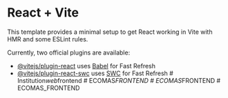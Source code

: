 # React + Vite

This template provides a minimal setup to get React working in Vite with HMR and some ESLint rules.

Currently, two official plugins are available:

- [@vitejs/plugin-react](https://github.com/vitejs/vite-plugin-react/blob/main/packages/plugin-react/README.md) uses [Babel](https://babeljs.io/) for Fast Refresh
- [@vitejs/plugin-react-swc](https://github.com/vitejs/vite-plugin-react-swc) uses [SWC](https://swc.rs/) for Fast Refresh
#   I n s t i t u t i o n _ w e b _ f r o n t e n d  
 #   E C O M A S _ F R O N T E N D  
 #   E C O M A S _ F R O N T E N D  
 #   E C O M A S _ F R O N T E N D  
 